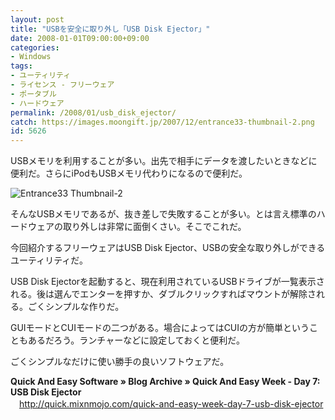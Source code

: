 ```yaml
---
layout: post
title: "USBを安全に取り外し「USB Disk Ejector」"
date: 2008-01-01T09:00:00+09:00
categories:
- Windows
tags: 
- ユーティリティ
- ライセンス - フリーウェア
- ポータブル
- ハードウェア
permalink: /2008/01/usb_disk_ejector/
catch: https://images.moongift.jp/2007/12/entrance33-thumbnail-2.png
id: 5626
---
```

USBメモリを利用することが多い。出先で相手にデータを渡したいときなどに便利だ。さらにiPodもUSBメモリ代わりになるので便利だ。   
  
 ![Entrance33 Thumbnail-2](https://images.moongift.jp/2007/12/entrance33-thumbnail-2.png)  
  
そんなUSBメモリであるが、抜き差しで失敗することが多い。とは言え標準のハードウェアの取り外しは非常に面倒くさい。そこでこれだ。   
  
今回紹介するフリーウェアはUSB Disk Ejector、USBの安全な取り外しができるユーティリティだ。   
<!--more-->  
USB Disk Ejectorを起動すると、現在利用されているUSBドライブが一覧表示される。後は選んでエンターを押すか、ダブルクリックすればマウントが解除される。ごくシンプルな作りだ。   
  
GUIモードとCUIモードの二つがある。場合によってはCUIの方が簡単ということもあるだろう。ランチャーなどに設定しておくと便利だ。   
  
ごくシンプルなだけに使い勝手の良いソフトウェアだ。   
  
**Quick And Easy Software » Blog Archive » Quick And Easy Week - Day 7: USB Disk Ejector**   
　[http://quick.mixnmojo.com/quick-and-easy-week-day-7-usb-disk-ejector   
](http://quick.mixnmojo.com/quick-and-easy-week-day-7-usb-disk-ejector)

